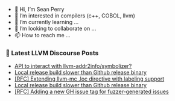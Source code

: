 - 👋 Hi, I’m Sean Perry
- 👀 I’m interested in compilers (c++, COBOL, llvm)
- 🌱 I’m currently learning ...
- 💞️ I’m looking to collaborate on ...
- 📫 How to reach me ...

<!---
s66perry/s66perry is a ✨ special ✨ repository because its `README.md` (this file) appears on your GitHub profile.
You can click the Preview link to take a look at your changes.
--->
### 📕 Latest LLVM Discourse Posts

<!-- DISCOURSE-LLVM:START -->
- [API to interact with llvm-addr2info/symbolizer?](https://discourse.llvm.org/t/api-to-interact-with-llvm-addr2info-symbolizer/79576#post_2)
- [Local release build slower than Github release binary](https://discourse.llvm.org/t/local-release-build-slower-than-github-release-binary/79649#post_2)
- [[RFC] Extending llvm-mc .loc directive with labeling support](https://discourse.llvm.org/t/rfc-extending-llvm-mc-loc-directive-with-labeling-support/79608#post_3)
- [Local release build slower than Github release binary](https://discourse.llvm.org/t/local-release-build-slower-than-github-release-binary/79649#post_1)
- [[RFC] Adding a new GH issue tag for fuzzer-generated issues](https://discourse.llvm.org/t/rfc-adding-a-new-gh-issue-tag-for-fuzzer-generated-issues/79597#post_4)
<!-- DISCOURSE-LLVM:END -->
